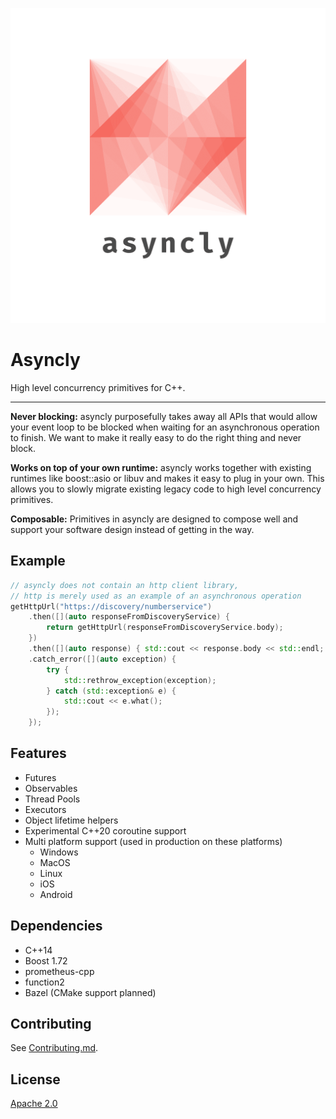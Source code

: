 ![Asyncly](logo_transparent.png)

# Asyncly

High level concurrency primitives for C++.

---

**Never blocking:** asyncly purposefully takes away all APIs that would allow
your event loop to be blocked when waiting for an asynchronous operation to
finish. We want to make it really easy to do the right thing and never block.

**Works on top of your own runtime:** asyncly works together with existing
runtimes like boost::asio or libuv and makes it easy to plug in your own. This
allows you to slowly migrate existing legacy code to high level concurrency
primitives.

**Composable:** Primitives in asyncly are designed to compose well and support
your software design instead of getting in the way.

## Example

```c++
// asyncly does not contain an http client library,
// http is merely used as an example of an asynchronous operation
getHttpUrl("https://discovery/numberservice")
    .then([](auto responseFromDiscoveryService) {
        return getHttpUrl(responseFromDiscoveryService.body);
    })
    .then([](auto response) { std::cout << response.body << std::endl; })
    .catch_error([](auto exception) {
        try {
            std::rethrow_exception(exception);
        } catch (std::exception& e) {
            std::cout << e.what();
        });
    });
```

## Features

- Futures
- Observables
- Thread Pools
- Executors
- Object lifetime helpers
- Experimental C++20 coroutine support
- Multi platform support (used in production on these platforms)
  - Windows
  - MacOS
  - Linux
  - iOS
  - Android

## Dependencies

- C++14
- Boost 1.72
- prometheus-cpp
- function2
- Bazel (CMake support planned)

## Contributing

See [Contributing.md](Contributing.md).

## License

[Apache 2.0](LICENSE)
